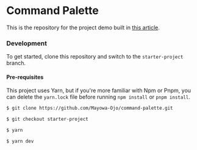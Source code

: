 # Command Palette

This is the repository for the project demo built in [this article]().

### Development
To get started, clone this repository and switch to the `starter-project` branch.

#### Pre-requisites
This project uses Yarn, but if you're more familiar with Npm or Pnpm, you can delete the `yarn.lock` file before running `npm install` or `pnpm install`.

```sh
$ git clone https://github.com/Mayowa-Ojo/command-palette.git

$ git checkout starter-project

$ yarn

$ yarn dev
```
